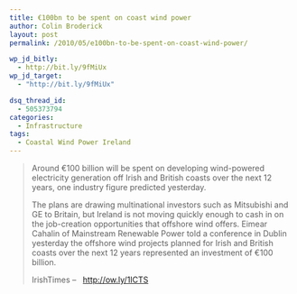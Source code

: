 ```yaml
---
title: €100bn to be spent on coast wind power
author: Colin Broderick
layout: post
permalink: /2010/05/e100bn-to-be-spent-on-coast-wind-power/

wp_jd_bitly:
  - http://bit.ly/9fMiUx
wp_jd_target:
  - "http://bit.ly/9fMiUx"

dsq_thread_id:
  - 505373794
categories:
  - Infrastructure
tags:
  - Coastal Wind Power Ireland
---
```

> Around €100 billion will be spent on developing wind-powered electricity generation off Irish and British coasts over the next 12 years, one industry figure predicted yesterday.
> 
> The plans are drawing multinational investors such as Mitsubishi and GE to Britain, but Ireland is not moving quickly enough to cash in on the job-creation opportunities that offshore wind offers. Eimear Cahalin of Mainstream Renewable Power told a conference in Dublin yesterday the offshore wind projects planned for Irish and British coasts over the next 12 years represented an investment of €100 billion.
> 
> IrishTimes &#8211;   <http://ow.ly/1ICTS>

